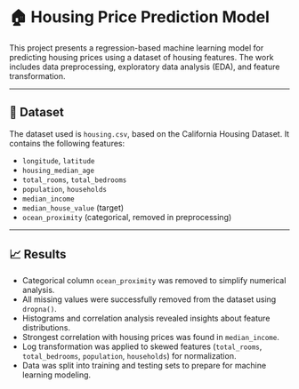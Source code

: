 # 🏠 Housing Price Prediction Model

This project presents a regression-based machine learning model for predicting housing prices using a dataset of housing features. The work includes data preprocessing, exploratory data analysis (EDA), and feature transformation.

---

## 📁 Dataset

The dataset used is `housing.csv`, based on the California Housing Dataset. It contains the following features:

- `longitude`, `latitude`
- `housing_median_age`
- `total_rooms`, `total_bedrooms`
- `population`, `households`
- `median_income`
- `median_house_value` (target)
- `ocean_proximity` (categorical, removed in preprocessing)

---

## 📈 Results

- Categorical column `ocean_proximity` was removed to simplify numerical analysis.
- All missing values were successfully removed from the dataset using `dropna()`.
- Histograms and correlation analysis revealed insights about feature distributions.
- Strongest correlation with housing prices was found in `median_income`.
- Log transformation was applied to skewed features (`total_rooms`, `total_bedrooms`, `population`, `households`) for normalization.
- Data was split into training and testing sets to prepare for machine learning modeling.